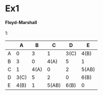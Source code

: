 
# Ex1 
#### Floyd-Marshall
1:

|     | A    | B    | C     | D    | E     |
| --- | ---- | ---- | ----- | ---- | ----- |
| A   | 0    | 3    | 1     | 3(C) | 4(B)  |
| B   | 3    | 0    | 4(A)  | 5    | 1     |
| C   | 1    | 4(A) | 0     | 2    | 5(AB) |
| D   | 3(C) | 5    | 2     | 0    | 6(B)  |
| E   | 4(B) | 1    | 5(AB) | 6(B) | 0     |

